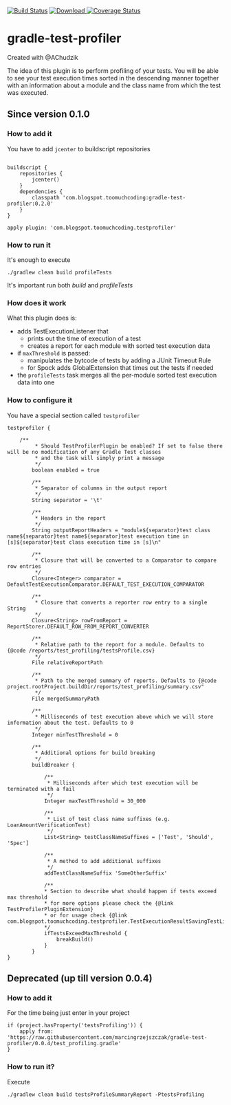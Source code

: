 [![Build Status](https://travis-ci.org/marcingrzejszczak/gradle-test-profiler.svg)](https://travis-ci.org/marcingrzejszczak/gradle-test-profiler)
[ ![Download](https://api.bintray.com/packages/marcingrzejszczak/com-blogspot-toomuchcoding/gradle-test-profiler/images/download.svg) ](https://bintray.com/marcingrzejszczak/com-blogspot-toomuchcoding/gradle-test-profiler/_latestVersion)
[![Coverage Status](https://coveralls.io/repos/marcingrzejszczak/gradle-test-profiler/badge.svg)](https://coveralls.io/r/marcingrzejszczak/gradle-test-profiler)

# gradle-test-profiler

Created with @AChudzik

The idea of this plugin is to perform profiling of your tests. You will be able to see your test
execution times sorted in the descending manner together with an information about a module
and the class name from which the test was executed.

## Since version 0.1.0

### How to add it

You have to add `jcenter` to buildscript repositories

```

buildscript {
    repositories {
        jcenter()
    }
    dependencies {
        classpath 'com.blogspot.toomuchcoding:gradle-test-profiler:0.2.0'
    }
}

apply plugin: 'com.blogspot.toomuchcoding.testprofiler'

```

### How to run it

It's enough to execute

```
./gradlew clean build profileTests

```

It's important run both *build* and *profileTests*

### How does it work

What this plugin does is:

  - adds TestExecutionListener that
    - prints out the time of execution of a test
    - creates a report for each module with sorted test execution data
  - if `maxThreshold` is passed:
    - manipulates the bytcode of tests by adding a JUnit Timeout Rule
    - for Spock adds GlobalExtension that times out the tests if needed
  - the `profileTests` task merges all the per-module sorted test execution data into one


### How to configure it

You have a special section called `testprofiler`

```
testprofiler {

    /**
         * Should TestProfilerPlugin be enabled? If set to false there will be no modification of any Gradle Test classes
         * and the task will simply print a message
         */
        boolean enabled = true

        /**
         * Separator of columns in the output report
         */
        String separator = '\t'

        /**
         * Headers in the report
         */
        String outputReportHeaders = "module${separator}test class name${separator}test name${separator}test execution time in [s]${separator}test class execution time in [s]\n"

        /**
         * Closure that will be converted to a Comparator to compare row entries
         */
        Closure<Integer> comparator = DefaultTestExecutionComparator.DEFAULT_TEST_EXECUTION_COMPARATOR

        /**
         * Closure that converts a reporter row entry to a single String
         */
        Closure<String> rowFromReport = ReportStorer.DEFAULT_ROW_FROM_REPORT_CONVERTER

        /**
         * Relative path to the report for a module. Defaults to {@code /reports/test_profiling/testsProfile.csv}
         */
        File relativeReportPath

        /**
         * Path to the merged summary of reports. Defaults to {@code project.rootProject.buildDir/reports/test_profiling/summary.csv"
         */
        File mergedSummaryPath

        /**
         * Milliseconds of test execution above which we will store information about the test. Defaults to 0
         */
        Integer minTestThreshold = 0

        /**
         * Additional options for build breaking
         */
        buildBreaker {

            /**
             * Milliseconds after which test execution will be terminated with a fail
             */
            Integer maxTestThreshold = 30_000

            /**
             * List of test class name suffixes (e.g. LoanAmountVerificationTest)
             */
            List<String> testClassNameSuffixes = ['Test', 'Should', 'Spec']

            /**
             * A method to add additional suffixes
             */
            addTestClassNameSuffix 'SomeOtherSuffix'

            /**
            * Section to describe what should happen if tests exceed max threshold
            * for more options please check the {@link TestProfilerPluginExtension}
            * or for usage check {@link com.blogspot.toomuchcoding.testprofiler.TestExecutionResultSavingTestListenerSpec}
            */
            ifTestsExceedMaxThreshold {
                breakBuild()
            }
        }
}

```

## Deprecated (up till version 0.0.4)

### How to add it

For the time being just enter in your project

```
if (project.hasProperty('testsProfiling')) {
    apply from: 'https://raw.githubusercontent.com/marcingrzejszczak/gradle-test-profiler/0.0.4/test_profiling.gradle'
}
```

### How to run it?

Execute

```
./gradlew clean build testsProfileSummaryReport -PtestsProfiling
```
